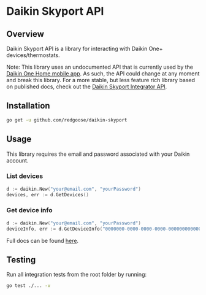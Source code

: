 # Daikin Skyport API

## Overview

Daikin Skyport API is a library for interacting with Daikin One+ devices/thermostats.

Note: This library uses an undocumented API that is currently used by the [Daikin One Home mobile app](https://www.daikinone.com/product/one-home-mobile-app). As such, the API could change at any moment and break this library. For a more stable, but less feature rich library based on published docs, check out the [Daikin Skyport Integrator API](https://github.com/redgoose/daikin-skyport-integrator).

## Installation

```sh
go get -u github.com/redgoose/daikin-skyport
```

## Usage

This library requires the email and password associated with your Daikin account.

### List devices

```go
d := daikin.New("your@email.com", "yourPassword")
devices, err := d.GetDevices()
```

### Get device info

```go
d := daikin.New("your@email.com", "yourPassword")
deviceInfo, err := d.GetDeviceInfo("0000000-0000-0000-0000-000000000000")
```

Full docs can be found [here](https://pkg.go.dev/github.com/redgoose/daikin-skyport).

## Testing

Run all integration tests from the root folder by running:
```sh
go test ./... -v
```